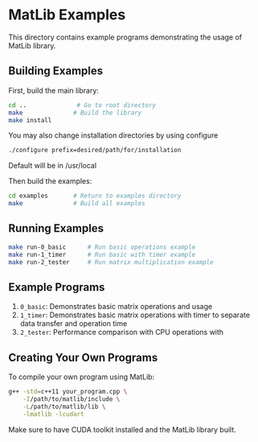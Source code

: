 # MatLib Examples

This directory contains example programs demonstrating the usage of MatLib library.

## Building Examples

First, build the main library:
```bash
cd ..              # Go to root directory
make              # Build the library
make install
```

You may also change installation directories by using configure
```bash
./configure prefix=desired/path/for/installation
```
Default will be in /usr/local

Then build the examples:
```bash
cd examples       # Return to examples directory
make              # Build all examples
```

## Running Examples

```bash
make run-0_basic      # Run basic operations example
make run-1_timer      # Run basic with timer example
make run-2_tester     # Run matrix multiplication example
```

## Example Programs

1. `0_basic`: Demonstrates basic matrix operations and usage
1. `1_timer`: Demonstrates basic matrix operations with timer to separate data transfer and operation time
2. `2_tester`: Performance comparison with CPU operations with 

## Creating Your Own Programs

To compile your own program using MatLib:

```bash
g++ -std=c++11 your_program.cpp \
    -I/path/to/matlib/include \
    -L/path/to/matlib/lib \
    -lmatlib -lcudart
```

Make sure to have CUDA toolkit installed and the MatLib library built.